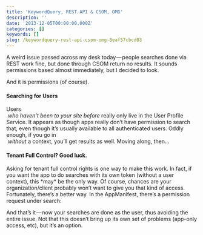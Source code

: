```yaml
---
title: 'KeywordQuery, REST API & CSOM, OMG'
description: ''
date: '2013-12-05T00:00:00.000Z'
categories: []
keywords: []
slug: /keywordquery-rest-api-csom-omg-8eaf57cbcd03
---
```


A weird issue passed across my desk today — people searches done via REST work fine, but done through CSOM return no results. It sounds permissions based almost immediately, but I decided to look.

And it is permissions (of course).

#### Searching for Users

Users   
 _who haven’t been to your site before_ really only live in the User Profile Service. It appears as though apps really don’t have permission to search that, even though it’s usually available to all authenticated users. Oddly enough, if you go in   
 _without_ a context, you’ll get results as well. Moving along, then…

#### Tenant Full Control? Good luck.

Asking for tenant full control rights is one way to make this work. In fact, if you want the app to do searches with its own token (without a user context), this \*may\* be the only way. Of course, chances are your organization/client probably won’t want to give you that kind of access. Fortunately, there’s a better way. In the AppManifest, there’s a permission request under search:

<AppPermissionRequest Scope="http://sharepoint/search" Right="QueryAsUserIgnoreAppPrincipal" />

And that’s it — now your searches are done as the user, thus avoiding the entire issue. Not that this doesn’t bring up its own set of problems (app-only access, etc), but it’s an option.